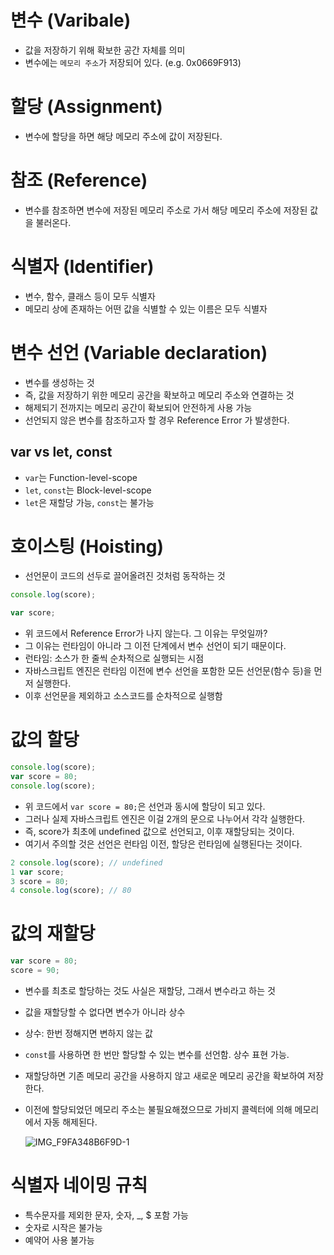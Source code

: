 # 변수 (Varibale)

- 값을 저장하기 위해 확보한 공간 자체를 의미
- 변수에는 `메모리 주소`가 저장되어 있다. (e.g. 0x0669F913)

# 할당 (Assignment)

- 변수에 할당을 하면 해당 메모리 주소에 값이 저장된다.

# 참조 (Reference)

- 변수를 참조하면 변수에 저장된 메모리 주소로 가서 해당 메모리 주소에 저장된 값을 불러온다.

# 식별자 (Identifier)

- 변수, 함수, 클래스 등이 모두 식별자
- 메모리 상에 존재하는 어떤 값을 식별할 수 있는 이름은 모두 식별자

# 변수 선언 (Variable declaration)

- 변수를 생성하는 것
- 즉, 값을 저장하기 위한 메모리 공간을 확보하고 메모리 주소와 연결하는 것
- 해제되기 전까지는 메모리 공간이 확보되어 안전하게 사용 가능
- 선언되지 않은 변수를 참조하고자 할 경우 Reference Error 가 발생한다.

## var vs let, const

- `var`는 Function-level-scope
- `let`, `const`는 Block-level-scope
- `let`은 재할당 가능, `const`는 불가능

# 호이스팅 (Hoisting)

- 선언문이 코드의 선두로 끌어올려진 것처럼 동작하는 것

```javascript
console.log(score);

var score;
```

- 위 코드에서 Reference Error가 나지 않는다. 그 이유는 무엇일까?
- 그 이유는 런타임이 아니라 그 이전 단계에서 변수 선언이 되기 때문이다.
- 런타임: 소스가 한 줄씩 순차적으로 실행되는 시점
- 자바스크립트 엔진은 런타임 이전에 변수 선언을 포함한 모든 선언문(함수 등)을 먼저 실행한다.
- 이후 선언문을 제외하고 소스코드를 순차적으로 실행함

# 값의 할당

```javascript
console.log(score);
var score = 80;
console.log(score);
```

- 위 코드에서 `var score = 80;`은 선언과 동시에 할당이 되고 있다.
- 그러나 실제 자바스크립트 엔진은 이걸 2개의 문으로 나누어서 각각 실행한다.
- 즉, score가 최초에 undefined 값으로 선언되고, 이후 재할당되는 것이다.
- 여기서 주의할 것은 선언은 런타임 이전, 할당은 런타임에 실행된다는 것이다.

```javascript
2 console.log(score); // undefined
1 var score;
3 score = 80;
4 console.log(score); // 80
```

# 값의 재할당

```javascript
var score = 80;
score = 90;
```

- 변수를 최초로 할당하는 것도 사실은 재할당, 그래서 변수라고 하는 것
- 값을 재할당할 수 없다면 변수가 아니라 상수
- 상수: 한번 정해지면 변하지 않는 값
- `const`를 사용하면 한 번만 할당할 수 있는 변수를 선언함. 상수 표현 가능.
- 재할당하면 기존 메모리 공간을 사용하지 않고 새로운 메모리 공간을 확보하여 저장한다.
- 이전에 할당되었던 메모리 주소는 불필요해졌으므로 가비지 콜렉터에 의해 메모리에서 자동 해제된다.

  ![IMG_F9FA348B6F9D-1](https://user-images.githubusercontent.com/96381221/227774234-3c2a1ef3-b3e1-4f37-b423-3d65a4c4ddf5.jpeg)

# 식별자 네이밍 규칙

- 특수문자를 제외한 문자, 숫자, \_, $ 포함 가능
- 숫자로 시작은 불가능
- 예약어 사용 불가능
